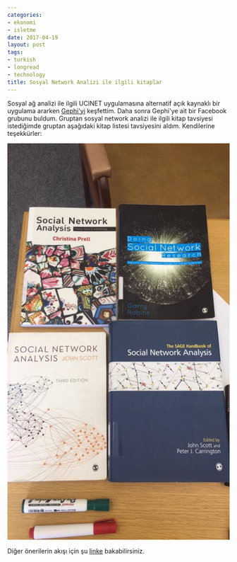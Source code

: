 ```yaml
---
categories:
- ekonomi
- isletme
date: 2017-04-19
layout: post
tags:
- turkish
- longread
- technology
title: Sosyal Network Analizi ile ilgili kitaplar
---
```


Sosyal ağ analizi ile ilgili UCINET uygulamasına alternatif açık kaynaklı bir uygulama ararken [Gephi'yi](https://gephi.org/) keşfettim. Daha sonra Gephi'ye ait bir Facebook grubunu buldum. Gruptan sosyal network analizi ile ilgili kitap tavsiyesi istediğimde gruptan aşağıdaki kitap listesi tavsiyesini aldım. Kendilerine teşekkürler:

![network kitapları](/images/network-kitaplarc4b1.jpg)

Diğer önerilerin akışı için şu [linke](https://www.facebook.com/groups/gephi/permalink/10155719279867565/?comment_id=10155720633717565&notif_t=group_comment&notif_id=1492507035927950) bakabilirsiniz.
